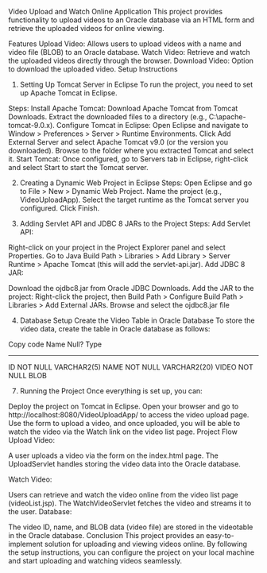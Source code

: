 
Video Upload and Watch Online Application
This project provides functionality to upload videos to an Oracle database via an HTML form and retrieve the uploaded videos for online viewing.

Features
Upload Video: Allows users to upload videos with a name and video file (BLOB) to an Oracle database.
Watch Video: Retrieve and watch the uploaded videos directly through the browser.
Download Video: Option to download the uploaded video.
Setup Instructions
1. Setting Up Tomcat Server in Eclipse
To run the project, you need to set up Apache Tomcat in Eclipse.

Steps:
Install Apache Tomcat:
Download Apache Tomcat from Tomcat Downloads.
Extract the downloaded files to a directory (e.g., C:\apache-tomcat-9.0.x).
Configure Tomcat in Eclipse:
Open Eclipse and navigate to Window > Preferences > Server > Runtime Environments.
Click Add External Server and select Apache Tomcat v9.0 (or the version you downloaded).
Browse to the folder where you extracted Tomcat and select it.
Start Tomcat:
Once configured, go to Servers tab in Eclipse, right-click and select Start to start the Tomcat server.

2. Creating a Dynamic Web Project in Eclipse
Steps:
Open Eclipse and go to File > New > Dynamic Web Project.
Name the project (e.g., VideoUploadApp).
Select the target runtime as the Tomcat server you configured.
Click Finish.

3. Adding Servlet API and JDBC 8 JARs to the Project
Steps:
Add Servlet API:

Right-click on your project in the Project Explorer panel and select Properties.
Go to Java Build Path > Libraries > Add Library > Server Runtime > Apache Tomcat (this will add the servlet-api.jar).
Add JDBC 8 JAR:

Download the ojdbc8.jar from Oracle JDBC Downloads.
Add the JAR to the project:
Right-click the project, then Build Path > Configure Build Path > Libraries > Add External JARs.
Browse and select the ojdbc8.jar file

4. Database Setup
Create the Video Table in Oracle Database
To store the video data, create the table in Oracle database as follows:


Copy code
Name                                      Null?    Type
----------------------------------------- -------- ----------------------------
ID                                         NOT NULL VARCHAR2(5)
NAME                                       NOT NULL VARCHAR2(20)
VIDEO                                      NOT NULL BLOB


7. Running the Project
Once everything is set up, you can:

Deploy the project on Tomcat in Eclipse.
Open your browser and go to http://localhost:8080/VideoUploadApp/ to access the video upload page.
Use the form to upload a video, and once uploaded, you will be able to watch the video via the Watch link on the video list page.
Project Flow
Upload Video:

A user uploads a video via the form on the index.html page.
The UploadServlet handles storing the video data into the Oracle database.

Watch Video:

Users can retrieve and watch the video online from the video list page (videoList.jsp).
The WatchVideoServlet fetches the video and streams it to the user.
Database:

The video ID, name, and BLOB data (video file) are stored in the videotable in the Oracle database.
Conclusion
This project provides an easy-to-implement solution for uploading and viewing videos online. By following the setup instructions, you can configure the project on your local machine and start uploading and watching videos seamlessly.
